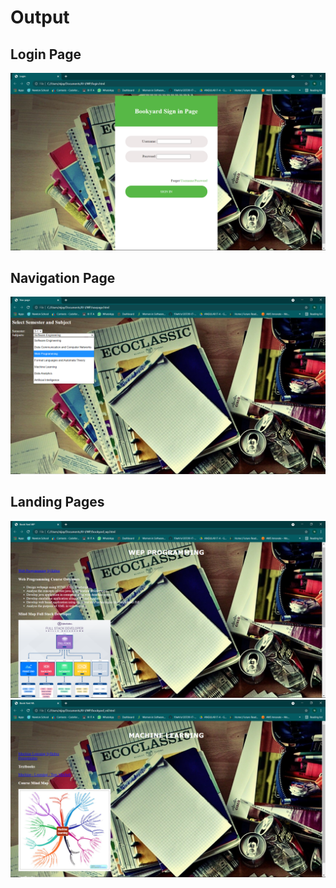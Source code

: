 # Output
## Login Page
![output](3.png)
## Navigation Page
![output](4.png)
## Landing Pages
![output](1.png)
![output](2.png)
